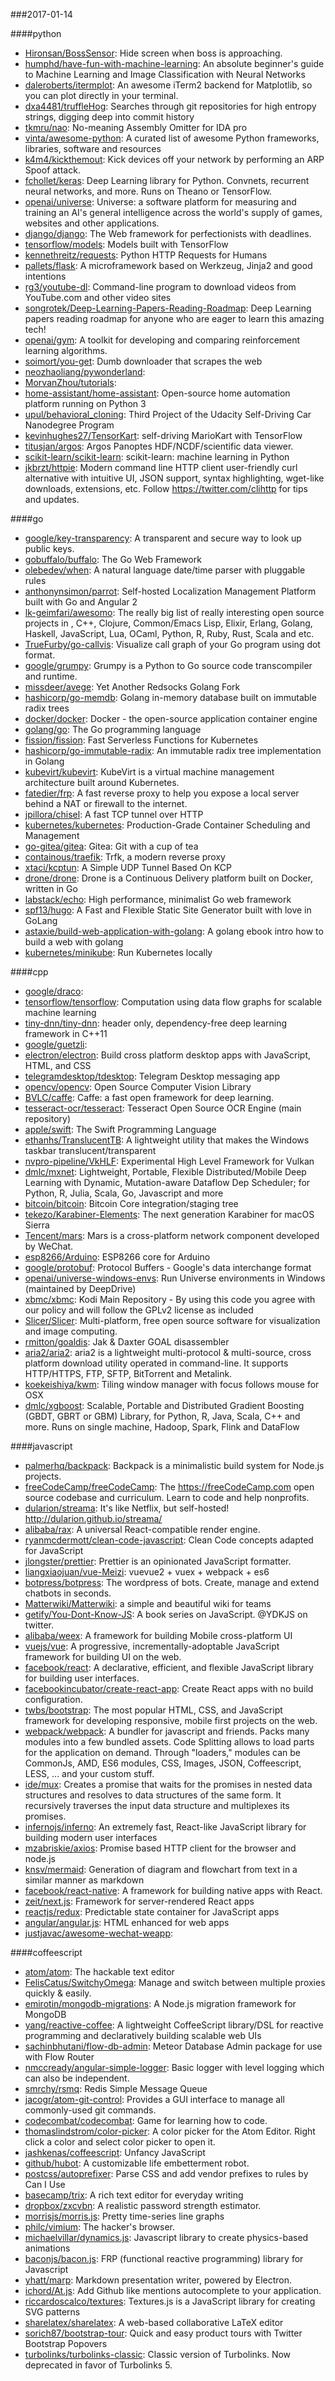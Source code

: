 ###2017-01-14

####python
* [Hironsan/BossSensor](https://github.com/Hironsan/BossSensor): Hide screen when boss is approaching.
* [humphd/have-fun-with-machine-learning](https://github.com/humphd/have-fun-with-machine-learning): An absolute beginner's guide to Machine Learning and Image Classification with Neural Networks
* [daleroberts/itermplot](https://github.com/daleroberts/itermplot): An awesome iTerm2 backend for Matplotlib, so you can plot directly in your terminal.
* [dxa4481/truffleHog](https://github.com/dxa4481/truffleHog): Searches through git repositories for high entropy strings, digging deep into commit history
* [tkmru/nao](https://github.com/tkmru/nao): No-meaning Assembly Omitter for IDA pro
* [vinta/awesome-python](https://github.com/vinta/awesome-python): A curated list of awesome Python frameworks, libraries, software and resources
* [k4m4/kickthemout](https://github.com/k4m4/kickthemout):  Kick devices off your network by performing an ARP Spoof attack.
* [fchollet/keras](https://github.com/fchollet/keras): Deep Learning library for Python. Convnets, recurrent neural networks, and more. Runs on Theano or TensorFlow.
* [openai/universe](https://github.com/openai/universe): Universe: a software platform for measuring and training an AI's general intelligence across the world's supply of games, websites and other applications.
* [django/django](https://github.com/django/django): The Web framework for perfectionists with deadlines.
* [tensorflow/models](https://github.com/tensorflow/models): Models built with TensorFlow
* [kennethreitz/requests](https://github.com/kennethreitz/requests): Python HTTP Requests for Humans
* [pallets/flask](https://github.com/pallets/flask): A microframework based on Werkzeug, Jinja2 and good intentions
* [rg3/youtube-dl](https://github.com/rg3/youtube-dl): Command-line program to download videos from YouTube.com and other video sites
* [songrotek/Deep-Learning-Papers-Reading-Roadmap](https://github.com/songrotek/Deep-Learning-Papers-Reading-Roadmap): Deep Learning papers reading roadmap for anyone who are eager to learn this amazing tech!
* [openai/gym](https://github.com/openai/gym): A toolkit for developing and comparing reinforcement learning algorithms.
* [soimort/you-get](https://github.com/soimort/you-get):  Dumb downloader that scrapes the web
* [neozhaoliang/pywonderland](https://github.com/neozhaoliang/pywonderland): 
* [MorvanZhou/tutorials](https://github.com/MorvanZhou/tutorials): 
* [home-assistant/home-assistant](https://github.com/home-assistant/home-assistant):  Open-source home automation platform running on Python 3
* [upul/behavioral_cloning](https://github.com/upul/behavioral_cloning): Third Project of the Udacity Self-Driving Car Nanodegree Program
* [kevinhughes27/TensorKart](https://github.com/kevinhughes27/TensorKart): self-driving MarioKart with TensorFlow
* [titusjan/argos](https://github.com/titusjan/argos): Argos Panoptes HDF/NCDF/scientific data viewer.
* [scikit-learn/scikit-learn](https://github.com/scikit-learn/scikit-learn): scikit-learn: machine learning in Python
* [jkbrzt/httpie](https://github.com/jkbrzt/httpie): Modern command line HTTP client  user-friendly curl alternative with intuitive UI, JSON support, syntax highlighting, wget-like downloads, extensions, etc. Follow https://twitter.com/clihttp for tips and updates.

####go
* [google/key-transparency](https://github.com/google/key-transparency): A transparent and secure way to look up public keys.
* [gobuffalo/buffalo](https://github.com/gobuffalo/buffalo): The Go Web Framework
* [olebedev/when](https://github.com/olebedev/when): A natural language date/time parser with pluggable rules
* [anthonynsimon/parrot](https://github.com/anthonynsimon/parrot): Self-hosted Localization Management Platform built with Go and Angular 2
* [lk-geimfari/awesomo](https://github.com/lk-geimfari/awesomo): The really big list of really interesting open source projects in , C++, Clojure, Common/Emacs Lisp, Elixir, Erlang, Golang, Haskell, JavaScript, Lua, OCaml, Python, R, Ruby, Rust, Scala and etc.
* [TrueFurby/go-callvis](https://github.com/TrueFurby/go-callvis): Visualize call graph of your Go program using dot format.
* [google/grumpy](https://github.com/google/grumpy): Grumpy is a Python to Go source code transcompiler and runtime.
* [missdeer/avege](https://github.com/missdeer/avege): Yet Another Redsocks Golang Fork
* [hashicorp/go-memdb](https://github.com/hashicorp/go-memdb): Golang in-memory database built on immutable radix trees
* [docker/docker](https://github.com/docker/docker): Docker - the open-source application container engine
* [golang/go](https://github.com/golang/go): The Go programming language
* [fission/fission](https://github.com/fission/fission): Fast Serverless Functions for Kubernetes
* [hashicorp/go-immutable-radix](https://github.com/hashicorp/go-immutable-radix): An immutable radix tree implementation in Golang
* [kubevirt/kubevirt](https://github.com/kubevirt/kubevirt): KubeVirt is a virtual machine management architecture built around Kubernetes.
* [fatedier/frp](https://github.com/fatedier/frp): A fast reverse proxy to help you expose a local server behind a NAT or firewall to the internet.
* [jpillora/chisel](https://github.com/jpillora/chisel): A fast TCP tunnel over HTTP
* [kubernetes/kubernetes](https://github.com/kubernetes/kubernetes): Production-Grade Container Scheduling and Management
* [go-gitea/gitea](https://github.com/go-gitea/gitea): Gitea: Git with a cup of tea
* [containous/traefik](https://github.com/containous/traefik): Trfk, a modern reverse proxy
* [xtaci/kcptun](https://github.com/xtaci/kcptun): A Simple UDP Tunnel Based On KCP
* [drone/drone](https://github.com/drone/drone): Drone is a Continuous Delivery platform built on Docker, written in Go
* [labstack/echo](https://github.com/labstack/echo): High performance, minimalist Go web framework
* [spf13/hugo](https://github.com/spf13/hugo): A Fast and Flexible Static Site Generator built with love in GoLang
* [astaxie/build-web-application-with-golang](https://github.com/astaxie/build-web-application-with-golang): A golang ebook intro how to build a web with golang
* [kubernetes/minikube](https://github.com/kubernetes/minikube): Run Kubernetes locally

####cpp
* [google/draco](https://github.com/google/draco): 
* [tensorflow/tensorflow](https://github.com/tensorflow/tensorflow): Computation using data flow graphs for scalable machine learning
* [tiny-dnn/tiny-dnn](https://github.com/tiny-dnn/tiny-dnn): header only, dependency-free deep learning framework in C++11
* [google/guetzli](https://github.com/google/guetzli): 
* [electron/electron](https://github.com/electron/electron): Build cross platform desktop apps with JavaScript, HTML, and CSS
* [telegramdesktop/tdesktop](https://github.com/telegramdesktop/tdesktop): Telegram Desktop messaging app
* [opencv/opencv](https://github.com/opencv/opencv): Open Source Computer Vision Library
* [BVLC/caffe](https://github.com/BVLC/caffe): Caffe: a fast open framework for deep learning.
* [tesseract-ocr/tesseract](https://github.com/tesseract-ocr/tesseract): Tesseract Open Source OCR Engine (main repository)
* [apple/swift](https://github.com/apple/swift): The Swift Programming Language
* [ethanhs/TranslucentTB](https://github.com/ethanhs/TranslucentTB): A lightweight utility that makes the Windows taskbar translucent/transparent
* [nvpro-pipeline/VkHLF](https://github.com/nvpro-pipeline/VkHLF): Experimental High Level Framework for Vulkan
* [dmlc/mxnet](https://github.com/dmlc/mxnet): Lightweight, Portable, Flexible Distributed/Mobile Deep Learning with Dynamic, Mutation-aware Dataflow Dep Scheduler; for Python, R, Julia, Scala, Go, Javascript and more
* [bitcoin/bitcoin](https://github.com/bitcoin/bitcoin): Bitcoin Core integration/staging tree
* [tekezo/Karabiner-Elements](https://github.com/tekezo/Karabiner-Elements): The next generation Karabiner for macOS Sierra
* [Tencent/mars](https://github.com/Tencent/mars): Mars is a cross-platform network component developed by WeChat.
* [esp8266/Arduino](https://github.com/esp8266/Arduino): ESP8266 core for Arduino
* [google/protobuf](https://github.com/google/protobuf): Protocol Buffers - Google's data interchange format
* [openai/universe-windows-envs](https://github.com/openai/universe-windows-envs): Run Universe environments in Windows (maintained by DeepDrive)
* [xbmc/xbmc](https://github.com/xbmc/xbmc): Kodi Main Repository - By using this code you agree with our policy and will follow the GPLv2 license as included
* [Slicer/Slicer](https://github.com/Slicer/Slicer): Multi-platform, free open source software for visualization and image computing.
* [rmitton/goaldis](https://github.com/rmitton/goaldis): Jak & Daxter GOAL disassembler
* [aria2/aria2](https://github.com/aria2/aria2): aria2 is a lightweight multi-protocol & multi-source, cross platform download utility operated in command-line. It supports HTTP/HTTPS, FTP, SFTP, BitTorrent and Metalink.
* [koekeishiya/kwm](https://github.com/koekeishiya/kwm): Tiling window manager with focus follows mouse for OSX
* [dmlc/xgboost](https://github.com/dmlc/xgboost): Scalable, Portable and Distributed Gradient Boosting (GBDT, GBRT or GBM) Library, for Python, R, Java, Scala, C++ and more. Runs on single machine, Hadoop, Spark, Flink and DataFlow

####javascript
* [palmerhq/backpack](https://github.com/palmerhq/backpack):  Backpack is a minimalistic build system for Node.js projects.
* [freeCodeCamp/freeCodeCamp](https://github.com/freeCodeCamp/freeCodeCamp): The https://freeCodeCamp.com open source codebase and curriculum. Learn to code and help nonprofits.
* [dularion/streama](https://github.com/dularion/streama): It's like Netflix, but self-hosted! http://dularion.github.io/streama/
* [alibaba/rax](https://github.com/alibaba/rax):  A universal React-compatible render engine.
* [ryanmcdermott/clean-code-javascript](https://github.com/ryanmcdermott/clean-code-javascript):  Clean Code concepts adapted for JavaScript
* [jlongster/prettier](https://github.com/jlongster/prettier): Prettier is an opinionated JavaScript formatter.
* [liangxiaojuan/vue-Meizi](https://github.com/liangxiaojuan/vue-Meizi): vuevue2 + vuex + webpack + es6 
* [botpress/botpress](https://github.com/botpress/botpress):  The wordpress of bots. Create, manage and extend chatbots in seconds.
* [Matterwiki/Matterwiki](https://github.com/Matterwiki/Matterwiki): a simple and beautiful wiki for teams
* [getify/You-Dont-Know-JS](https://github.com/getify/You-Dont-Know-JS): A book series on JavaScript. @YDKJS on twitter.
* [alibaba/weex](https://github.com/alibaba/weex): A framework for building Mobile cross-platform UI
* [vuejs/vue](https://github.com/vuejs/vue): A progressive, incrementally-adoptable JavaScript framework for building UI on the web.
* [facebook/react](https://github.com/facebook/react): A declarative, efficient, and flexible JavaScript library for building user interfaces.
* [facebookincubator/create-react-app](https://github.com/facebookincubator/create-react-app): Create React apps with no build configuration.
* [twbs/bootstrap](https://github.com/twbs/bootstrap): The most popular HTML, CSS, and JavaScript framework for developing responsive, mobile first projects on the web.
* [webpack/webpack](https://github.com/webpack/webpack): A bundler for javascript and friends. Packs many modules into a few bundled assets. Code Splitting allows to load parts for the application on demand. Through "loaders," modules can be CommonJs, AMD, ES6 modules, CSS, Images, JSON, Coffeescript, LESS, ... and your custom stuff.
* [ide/mux](https://github.com/ide/mux): Creates a promise that waits for the promises in nested data structures and resolves to data structures of the same form. It recursively traverses the input data structure and multiplexes its promises.
* [infernojs/inferno](https://github.com/infernojs/inferno): An extremely fast, React-like JavaScript library for building modern user interfaces
* [mzabriskie/axios](https://github.com/mzabriskie/axios): Promise based HTTP client for the browser and node.js
* [knsv/mermaid](https://github.com/knsv/mermaid): Generation of diagram and flowchart from text in a similar manner as markdown
* [facebook/react-native](https://github.com/facebook/react-native): A framework for building native apps with React.
* [zeit/next.js](https://github.com/zeit/next.js): Framework for server-rendered React apps
* [reactjs/redux](https://github.com/reactjs/redux): Predictable state container for JavaScript apps
* [angular/angular.js](https://github.com/angular/angular.js): HTML enhanced for web apps
* [justjavac/awesome-wechat-weapp](https://github.com/justjavac/awesome-wechat-weapp):  

####coffeescript
* [atom/atom](https://github.com/atom/atom): The hackable text editor
* [FelisCatus/SwitchyOmega](https://github.com/FelisCatus/SwitchyOmega): Manage and switch between multiple proxies quickly & easily.
* [emirotin/mongodb-migrations](https://github.com/emirotin/mongodb-migrations): A Node.js migration framework for MongoDB
* [yang/reactive-coffee](https://github.com/yang/reactive-coffee): A lightweight CoffeeScript library/DSL for reactive programming and declaratively building scalable web UIs
* [sachinbhutani/flow-db-admin](https://github.com/sachinbhutani/flow-db-admin): Meteor Database Admin package for use with Flow Router
* [nmccready/angular-simple-logger](https://github.com/nmccready/angular-simple-logger): Basic logger with level logging which can also be independent.
* [smrchy/rsmq](https://github.com/smrchy/rsmq): Redis Simple Message Queue
* [jacogr/atom-git-control](https://github.com/jacogr/atom-git-control): Provides a GUI interface to manage all commonly-used git commands.
* [codecombat/codecombat](https://github.com/codecombat/codecombat): Game for learning how to code.
* [thomaslindstrom/color-picker](https://github.com/thomaslindstrom/color-picker): A color picker for the Atom Editor. Right click a color and select color picker to open it.
* [jashkenas/coffeescript](https://github.com/jashkenas/coffeescript): Unfancy JavaScript
* [github/hubot](https://github.com/github/hubot): A customizable life embetterment robot.
* [postcss/autoprefixer](https://github.com/postcss/autoprefixer): Parse CSS and add vendor prefixes to rules by Can I Use
* [basecamp/trix](https://github.com/basecamp/trix): A rich text editor for everyday writing
* [dropbox/zxcvbn](https://github.com/dropbox/zxcvbn): A realistic password strength estimator.
* [morrisjs/morris.js](https://github.com/morrisjs/morris.js): Pretty time-series line graphs
* [philc/vimium](https://github.com/philc/vimium): The hacker's browser.
* [michaelvillar/dynamics.js](https://github.com/michaelvillar/dynamics.js): Javascript library to create physics-based animations
* [baconjs/bacon.js](https://github.com/baconjs/bacon.js): FRP (functional reactive programming) library for Javascript
* [yhatt/marp](https://github.com/yhatt/marp): Markdown presentation writer, powered by Electron.
* [ichord/At.js](https://github.com/ichord/At.js): Add Github like mentions autocomplete to your application.
* [riccardoscalco/textures](https://github.com/riccardoscalco/textures): Textures.js is a JavaScript library for creating SVG patterns
* [sharelatex/sharelatex](https://github.com/sharelatex/sharelatex): A web-based collaborative LaTeX editor
* [sorich87/bootstrap-tour](https://github.com/sorich87/bootstrap-tour): Quick and easy product tours with Twitter Bootstrap Popovers
* [turbolinks/turbolinks-classic](https://github.com/turbolinks/turbolinks-classic): Classic version of Turbolinks. Now deprecated in favor of Turbolinks 5.
